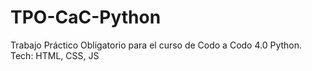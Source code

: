 # TPO-CaC-Python
Trabajo Práctico Obligatorio para el curso de Codo a Codo 4.0 Python. Tech: HTML, CSS, JS
